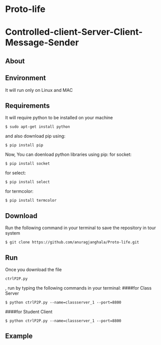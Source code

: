 # Proto-life
# Controlled-client-Server-Client-Message-Sender

## About

## Environment
It will run only on Linux and MAC
## Requirements
It will require python to be installed on your machine
```shell
$ sudo apt-get install python

```
and also download pip using:
```shell
$ pip install pip
```
Now, You can doenload python libraries using pip:
for socket:
```shell
$ pip install socket
```
for select:
```shell
$ pip install select
```
for termcolor:
```shell
$ pip install termcolor
```

## Download
Run the following command in your terminal to save the repository in tour system
```shell
$ git clone https://github.com/anuragjanghala/Proto-life.git
```

## Run
Once you download the file
```shell
ctrlP2P.py
```
, run by typing the following commands in your terminal:
####for Class Server
```shell
$ python ctrlP2P.py --name=classserver_1 --port=8800
```
####for Student Client
```shell
$ python ctrlP2P.py --name=classserver_1 --port=8800
```
## Example
